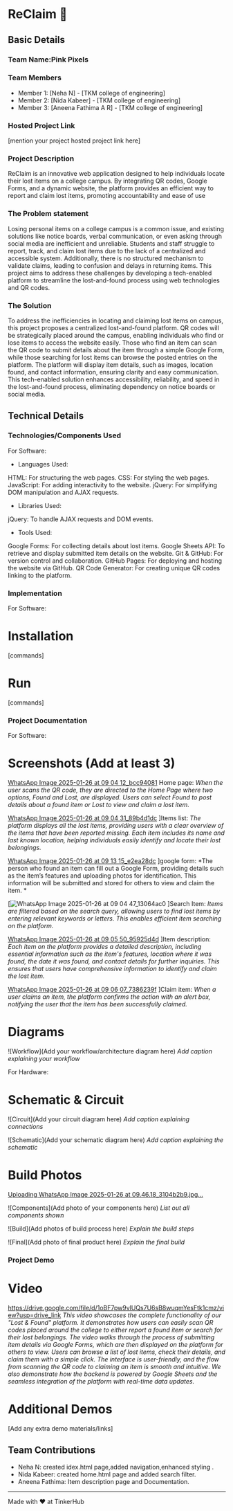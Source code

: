 # ReClaim 🎯


## Basic Details
### Team Name:Pink Pixels


### Team Members
- Member 1: [Neha N] - [TKM college of engineering]
- Member 2: [Nida Kabeer] - [TKM college of engineering]
- Member 3: [Aneena Fathima A R] - [TKM college of engineering]

### Hosted Project Link
[mention your project hosted project link here]

### Project Description
ReClaim is an innovative web application designed to help individuals locate their lost items on a college campus. By integrating QR codes, Google Forms, and a dynamic website, the platform provides an efficient way to report and claim lost items, promoting accountability and ease of use

### The Problem statement
Losing personal items on a college campus is a common issue, and existing solutions like notice boards, verbal communication, or even asking through social media are inefficient and unreliable. Students and staff struggle to report, track, and claim lost items due to the lack of a centralized and accessible system. Additionally, there is no structured mechanism to validate claims, leading to confusion and delays in returning items. This project aims to address these challenges by developing a tech-enabled platform to streamline the lost-and-found process using web technologies and QR codes.

### The Solution
To address the inefficiencies in locating and claiming lost items on campus, this project proposes a centralized lost-and-found platform. QR codes will be strategically placed around the campus, enabling individuals who find or lose items to access the website easily. Those who find an item can scan the QR code to submit details about the item through a simple Google Form, while those searching for lost items can browse the posted entries on the platform. The platform will display item details, such as images, location found, and contact information, ensuring clarity and easy communication. This tech-enabled solution enhances accessibility, reliability, and speed in the lost-and-found process, eliminating dependency on notice boards or social media.

## Technical Details
### Technologies/Components Used
For Software:
- Languages Used:

HTML: For structuring the web pages.
CSS: For styling the web pages.
JavaScript: For adding interactivity to the website.
jQuery: For simplifying DOM manipulation and AJAX requests.


- Libraries Used:

jQuery: To handle AJAX requests and DOM events.

- Tools Used:
  
Google Forms: For collecting details about lost items.
Google Sheets API: To retrieve and display submitted item details on the website.
Git & GitHub: For version control and collaboration.
GitHub Pages: For deploying and hosting the website via GitHub.
QR Code Generator: For creating unique QR codes linking to the platform.



### Implementation
For Software:
# Installation
[commands]

# Run
[commands]

### Project Documentation
For Software:

# Screenshots (Add at least 3)
[WhatsApp Image 2025-01-26 at 09 04 12_bcc94081](https://github.com/user-attachments/assets/85f2db0a-5669-4681-ba30-6412682079b3)
Home page:
*When the user scans the QR code, they are directed to the Home Page where two options, Found and Lost, are displayed. Users can select Found to post details about a found item or Lost to view and claim a lost item.*

[WhatsApp Image 2025-01-26 at 09 04 31_89b4d1dc](https://github.com/user-attachments/assets/78e24197-49f5-423f-a164-f7e2f66c66fa)
]Items list:
*The platform displays all the lost items, providing users with a clear overview of the items that have been reported missing. Each item includes its name and last known location, helping individuals easily identify and locate their lost belongings.*

[WhatsApp Image 2025-01-26 at 09 13 15_e2ea28dc](https://github.com/user-attachments/assets/abba35a2-b16f-4871-ac4f-0a90fa0f32f5)
]google form:
*The person who found an item can fill out a Google Form, providing details such as the item’s features and uploading photos for identification. This information will be submitted and stored for others to view and claim the item.
*

[![WhatsApp Image 2025-01-26 at 09 04 47_13064ac0](https://github.com/user-attachments/assets/3d8a4dcc-6554-4cf3-b466-7f320bc004b6)
]Search Item:
*Items are filtered based on the search query, allowing users to find lost items by entering relevant keywords or letters. This enables efficient item searching on the platform.*

[WhatsApp Image 2025-01-26 at 09 05 50_95925d4d](https://github.com/user-attachments/assets/35bf0bde-9c77-4e7c-8793-9cd7037561bc)
]Item description:
*Each item on the platform provides a detailed description, including essential information such as the item's features, location where it was found, the date it was found, and contact details for further inquiries. This ensures that users have comprehensive information to identify and claim the lost item.*

[WhatsApp Image 2025-01-26 at 09 06 07_7386239f](https://github.com/user-attachments/assets/d172ab23-7484-41c2-be1b-cdf5fadeca10)
]Claim item:
*When a user claims an item, the platform confirms the action with an alert box, notifying the user that the item has been successfully claimed.*




# Diagrams
![Workflow](Add your workflow/architecture diagram here)
*Add caption explaining your workflow*

For Hardware:

# Schematic & Circuit
![Circuit](Add your circuit diagram here)
*Add caption explaining connections*

![Schematic](Add your schematic diagram here)
*Add caption explaining the schematic*

# Build Photos
[Uploading WhatsApp Image 2025-01-26 at 09.46.18_3104b2b9.jpg…]()



![Components](Add photo of your components here)
*List out all components shown*

![Build](Add photos of build process here)
*Explain the build steps*

![Final](Add photo of final product here)
*Explain the final build*

### Project Demo
# Video
https://drive.google.com/file/d/1oBF7pw9vlUQs7U6sB8wuqmYesFtk1cmz/view?usp=drive_link
*This video showcases the complete functionality of our "Lost & Found" platform. It demonstrates how users can easily scan QR codes placed around the college to either report a found item or search for their lost belongings. The video walks through the process of submitting item details via Google Forms, which are then displayed on the platform for others to view. Users can browse a list of lost items, check their details, and claim them with a simple click. The interface is user-friendly, and the flow from scanning the QR code to claiming an item is smooth and intuitive. We also demonstrate how the backend is powered by Google Sheets and the seamless integration of the platform with real-time data updates.*

# Additional Demos
[Add any extra demo materials/links]

## Team Contributions
- Neha N: created idex.html page,added navigation,enhanced styling .
- Nida Kabeer: created home.html page and added search filter.
- Aneena Fathima: Item description page and Documentation.

---
Made with ❤️ at TinkerHub
